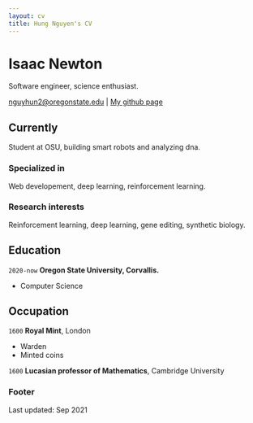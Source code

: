 ```yaml
---
layout: cv
title: Hung Nguyen's CV
---
```

# Isaac Newton
Software engineer, science enthusiast.

<div id="webaddress">
<a href="nguyhun2@oregonstate.edu">nguyhun2@oregonstate.edu</a>
| <a href="https://github.com/toilahung">My github page</a>
</div>


## Currently

Student at OSU, building smart robots and analyzing dna.


### Specialized in

Web developement, deep learning, reinforcement learning.


### Research interests

Reinforcement learning, deep learning, gene editing, synthetic biology.


## Education

`2020-now`
__Oregon State University, Corvallis.__

- Computer Science


## Occupation

`1600`
__Royal Mint__, London

- Warden
- Minted coins

`1600`
__Lucasian professor of Mathematics__, Cambridge University



### Footer

Last updated: Sep 2021


